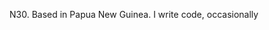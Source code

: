 N30. Based in Papua New Guinea. I write code, occasionally


<!---
n30dyn4m1c/n30dyn4m1c is a ✨ special ✨ repository because its `README.md` (this file) appears on your GitHub profile.
You can click the Preview link to take a look at your changes.
--->
